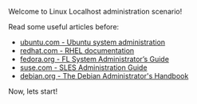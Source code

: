 Welcome to Linux Localhost administration scenario!

Read some useful articles before:

- [ubuntu.com - Ubuntu system administration](https://help.ubuntu.com/community/SystemAdministration)
- [redhat.com - RHEL documentation](https://access.redhat.com/documentation/en-us/red_hat_enterprise_linux/9)
- [fedora.org - FL System Administrator’s Guide](https://docs.fedoraproject.org/en-US/fedora/rawhide/system-administrators-guide/)
- [suse.com - SLES Administration Guide](https://documentation.suse.com/sles/15-SP4/html/SLES-all/book-administration.html)
- [debian.org - The Debian Administrator's Handbook](https://debian-handbook.info/browse/stable/)

Now, lets start!
